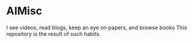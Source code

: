 # AIMisc
I see videos, read blogs, keep an eye on papers, and browse books
This repository is the result of such habits.
